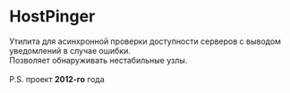 # HostPinger
Утилита для асинхронной проверки доступности серверов с выводом уведомлений в случае ошибки.<br>
Позволяет обнаруживать нестабильные узлы.
<br><br>
P.S. проект <b>2012-го</b> года
